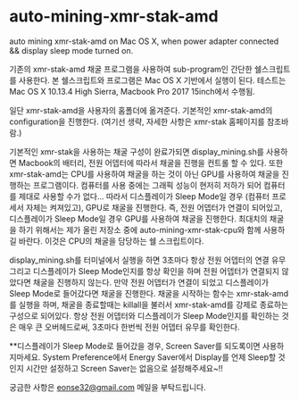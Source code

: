 # auto-mining-xmr-stak-amd
auto mining xmr-stak-amd on Mac OS X, when power adapter connected &amp;&amp; display sleep mode turned on.

기존의 xmr-stak-amd 채굴 프로그램을 사용하여 sub-program인 간단한 쉘스크립트를 사용한다.
본 쉘스크립트와 프로그램은 Mac OS X 기반에서 실행이 된다.
테스트는 Mac OS X 10.13.4 High Sierra, Macbook Pro 2017 15inch에서 수행됨.

일단 xmr-stak-amd을 사용자의 홈폴더에 옮겨준다.
기본적인 xmr-stak-amd의 configuration을 진행한다. (여기선 생략, 자세한 사항은 xmr-stak 홈페이지를 참조바람.)

기본적인 xmr-stak을 사용하는 채굴 구성이 완료가되면 display_mining.sh를 사용하면 Macbook의 배터리, 전원 어뎁터에 따라서 채굴을 진행을 컨트롤 할 수 있다.
또한 xmr-stak-amd는 CPU를 사용하여 채굴을 하는 것이 아닌 GPU를 사용하여 채굴을 진행하는 프로그램이다. 컴퓨터를 사용 중에는 그래픽 성능이 현저히 저하가 되어
컴퓨터를 제대로 사용할 수가 없다... 따라서 디스플레이가 Sleep Mode일 경우 (컴퓨터 프로세서 자체는 켜져있고), GPU로 채굴을 진행한다.
즉, 전원 어뎁터가 연결이 되어있고, 디스플레이가 Sleep Mode일 경우 GPU를 사용하여 채굴을 진행한다. 최대치의 채굴을 하기 위해서는 제가 올린 저장소 중에
auto-mining-xmr-stak-cpu와 함께 사용하길 바란다. 이것은 CPU의 채굴을 담당하는 쉘 스크립트이다.

display_mining.sh를 터미널에서 실행을 하면 3초마다 항상 전원 어뎁터의 연결 유무 그리고 디스플레이가 Sleep Mode인지를 항상 확인을 하며
전원 어뎁터가 연결되지 않았다면 채굴을 진행하지 않는다. 만약 전원 어뎁터가 연결이 되었고 디스플레이가 Sleep Mode로 들어갔다면 채굴을 진행한다.
채굴을 시작하는 함수는 xmr-stak-amd를 실행을 하며, 채굴을 종료할때는 killall을 불러서 xmr-stak-amd를 강제로 종료하는 구성으로 되어있다.
항상 전원 어뎁터와 디스플레이가 Sleep Mode인지를 확인하는 것은 매우 큰 오버헤드로써, 3초마다 한번씩 전원 어뎁터 유무를 확인한다.

**디스플레이가 Sleep Mode로 들어갔을 경우, Screen Saver를 되도록이면 사용하지마세요. System Preference에서 Energy Saver에서 Display를
언제 Sleep할 것인지 시간만 설정하고 Screen Saver는 없음으로 설정해주세요~!!

궁금한 사항은 eonse32@gmail.com 메일을 부탁드립니다.
